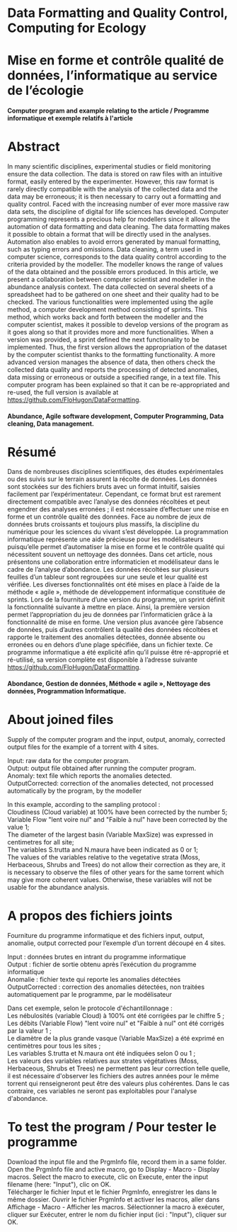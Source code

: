# Data Formatting and Quality Control, Computing for Ecology  
# Mise en forme et contrôle qualité de données, l’informatique au service de l’écologie
#### Computer program and example relating to the article / Programme informatique et exemple relatifs à l'article 


# Abstract
In many scientific disciplines, experimental studies or field monitoring ensure the data collection. The data is stored on raw files with an intuitive format, easily entered by the experimenter. However, this raw format is rarely directly compatible with the analysis of the collected data and the data may be erroneous; it is then necessary to carry out a formatting and quality control. Faced with the increasing number of ever more massive raw data sets, the discipline of digital for life sciences has developed. Computer programming represents a precious help for modellers since it allows the automation of data formatting and data cleaning. The data formatting makes it possible to obtain a format that will be directly used in the analyses. Automation also enables to avoid errors generated by manual formatting, such as typing errors and omissions. Data cleaning, a term used in computer science, corresponds to the data quality control according to the criteria provided by the modeller. The modeller knows the range of values of the data obtained and the possible errors produced. In this article, we present a collaboration between computer scientist and modeller in the abundance analysis context. The data collected on several sheets of a spreadsheet had to be gathered on one sheet and their quality had to be checked. The various functionalities were implemented using the agile method, a computer development method consisting of sprints. This method, which works back and forth between the modeller and the computer scientist, makes it possible to develop versions of the program as it goes along so that it provides more and more functionalities. When a version was provided, a sprint defined the next functionality to be implemented. Thus, the first version allows the appropriation of the dataset by the computer scientist thanks to the formatting functionality. A more advanced version manages the absence of data, then others check the collected data quality and reports the processing of detected anomalies, data missing or erroneous or outside a specified range, in a text file. This computer program has been explained so that it can be re-appropriated and re-used, the full version is available at https://github.com/FloHugon/DataFormatting.
#### Abundance, Agile software development, Computer Programming, Data cleaning, Data management.


# Résumé
Dans de nombreuses disciplines scientifiques, des études expérimentales ou des suivis sur le terrain assurent la récolte de données. Les données sont stockées sur des fichiers bruts avec un format intuitif, saisies facilement par l’expérimentateur. Cependant, ce format brut est rarement directement compatible avec l’analyse des données récoltées et peut engendrer des analyses erronées ; il est nécessaire d’effectuer une mise en forme et un contrôle qualité des données. Face au nombre de jeux de données bruts croissants et toujours plus massifs, la discipline du numérique pour les sciences du vivant s’est développée. La programmation informatique représente une aide précieuse pour les modélisateurs puisqu’elle permet d’automatiser la mise en forme et le contrôle qualité qui nécessitent souvent un nettoyage des données. Dans cet article, nous présentons une collaboration entre informaticien et modélisateur dans le cadre de l’analyse d’abondance. Les données récoltées sur plusieurs feuilles d’un tableur sont regroupées sur une seule et leur qualité est vérifiée. Les diverses fonctionnalités ont été mises en place à l’aide de la méthode « agile », méthode de développement informatique constituée de sprints. Lors de la fourniture d’une version du programme, un sprint définit la fonctionnalité suivante à mettre en place. Ainsi, la première version permet l’appropriation du jeu de données par l’informaticien grâce à la fonctionnalité de mise en forme. Une version plus avancée gère l’absence de données, puis d’autres contrôlent la qualité des données récoltées et rapporte le traitement des anomalies détectées, donnée absente ou erronées ou en dehors d’une plage spécifiée, dans un fichier texte. Ce programme informatique a été explicité afin qu’il puisse être ré-approprié et ré-utilisé, sa version complète est  disponible à l’adresse suivante https://github.com/FloHugon/DataFormatting.
#### Abondance, Gestion de données, Méthode « agile », Nettoyage des données,  Programmation Informatique.


# About joined files
Supply of the computer program and the input, output, anomaly, corrected output files for the example of a torrent with 4 sites. 

Input: raw data for the computer program.  
Output: output file obtained after running the computer program.  
Anomaly: text file which reports the anomalies detected.  
OutputCorrected: correction of the anomalies detected, not processed automatically by the program, by the modeller  

In this example, according to the sampling protocol :   
Cloudiness (Cloud variable) at 100% have been corrected by the number 5;  
Variable Flow "lent voire nul" and "Faible à nul" have been corrected by the value 1;  
The diameter of the largest basin (Variable MaxSize) was expressed in centimetres for all site;    
The variables S.trutta and N.maura have been indicated as 0 or 1;  
The values of the variables relative to the vegetative strata (Moss, Herbaceous, Shrubs and Trees) do not allow their correction as they are, it is necessary to observe the files of other years for the same torrent which may give more coherent values. Otherwise, these variables will not be usable for the abundance analysis. 


# A propos des fichiers joints
Fourniture du programme informatique et des fichiers input, output, anomalie, output corrected pour l’exemple d’un torrent découpé en 4 sites. 

Input : données brutes en intrant du programme informatique  
Output : fichier de sortie obtenu après l’exécution du programme informatique  
Anomalie : fichier texte qui reporte les anomalies détectées  
OutputCorrected : correction des anomalies détectées, non traitées automatiquement par le programme, par le modélisateur  

Dans cet exemple, selon le protocole d'échantillonnage :   
Les nébulosités (variable Cloud) à 100% ont été corrigées par le chiffre 5 ;  
Les débits (Variable Flow) "lent voire nul" et "Faible à nul" ont été corrigés par la valeur 1 ;  
Le diamètre de la plus grande vasque (Variable MaxSize) a été exprimé en centimètres pour tous les sites ;  
Les variables S.trutta et N.maura ont été indiquées selon 0 ou 1 ;  
Les valeurs des variables relatives aux strates végétatives (Moss, Herbaceous, Shrubs et Trees) ne permettent pas leur correction telle quelle, il est nécessaire d'observer les fichiers des autres années pour le même torrent qui renseigneront peut être des valeurs plus cohérentes. Dans le cas contraire, ces variables ne seront pas exploitables pour l'analyse d'abondance. 


# To test the program / Pour tester le programme
Download the input file and the PrgmInfo file, record them in a same folder. Open the PrgmInfo file and active macro, go to Display - Macro - Display macros. Select the macro to execute, clic on Execute, enter the input filename (here: "Input"), clic on OK.  
Télécharger le fichier Input et le fichier PrgmInfo, enregistrer les dans le même dossier. Ouvrir le fichier PrgmInfo et activer les macros, aller dans Affichage - Macro - Afficher les macros. Sélectionner la macro à exécuter, cliquer sur Exécuter, entrer le nom du fichier input (ici : "Input"), cliquer sur OK.

